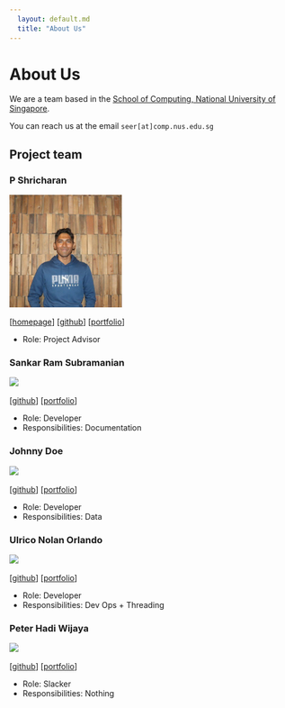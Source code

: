 ```yaml
---
  layout: default.md
  title: "About Us"
---
```


# About Us

We are a team based in the [School of Computing, National University of Singapore](http://www.comp.nus.edu.sg).

You can reach us at the email `seer[at]comp.nus.edu.sg`

## Project team

### P Shricharan

<img src="images/psh12320.png" width="200px">

[[homepage](http://www.comp.nus.edu.sg/~damithch)]
[[github](https://github.com/psh12320)]
[[portfolio](team/AboutUs.md)]

- Role: Project Advisor

### Sankar Ram Subramanian

<img src="images/marraknas.png" width="200px">

[[github](http://github.com/marraknas)]
[[portfolio](team/johndoe.md)]

* Role: Developer
* Responsibilities: Documentation

### Johnny Doe

<img src="images/johndoe.png" width="200px">

[[github](http://github.com/johndoe)] [[portfolio](team/johndoe.md)]

- Role: Developer
- Responsibilities: Data

### Ulrico Nolan Orlando

<img src="images/ulricolo7.png" width="200px">

[[github](http://github.com/ulricolo7)]
[[portfolio](team/johndoe.md)]

- Role: Developer
- Responsibilities: Dev Ops + Threading

### Peter Hadi Wijaya

<img src="images/peterhw963.png" width="200px">

[[github](http://github.com/PeterHW963)]
[[portfolio](team/johndoe.md)]

- Role: Slacker
- Responsibilities: Nothing
